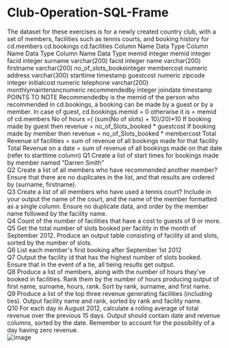 # Club-Operation-SQL-Frame
The dataset for these exercises is for a newly created country club, with a set of members, facilities such as tennis courts, and booking history for    cd.members                       cd.bookings                       cd.facilities Column Name   Data Type         Column Name      Data Type         Column Name      Data Type memid         integer           memid            integer           facid            integer surname       varchar(200)      facid            integer           name             varchar(200) firstname     varchar(200)      no_of_slots_bookeinteger           membercost       numeric address       varchar(300)      starttime        timestamp         guestcost        numeric zipcode       integer                                              initialcost      numeric telephone     varchar(200)                                         monthlymaintenancnumeric recommendedby integer joindate      timestamp   POINTS TO NOTE Recommendedby is the memid of the person who recommended in cd.bookings, a booking can be made by a guest or by a member. In case of guest,  cd.bookings.memid = 0 otherwise it is  = memid of cd.members No of hours =( (sum(No of slots) + 10)/20)*10 If booking made by guest then revenue = no_of_Slots_booked * guestcost If booking made by member then revenue = no_of_Slots_booked * membercost Total Revenue of facilities = sum of revenue of all bookings made for that facility Total Revenue on a date = sum of revenue of all bookings made on that date (refer to starttime column)
Q1	Create a list of start times for bookings made by member named "Darren Smith"									
Q2	Create a list of all members who have recommended another member? Ensure that there are no duplicates in the list, and that results are ordered by (surname, firstname).									
Q3	Create a list of all members who have used a tennis court? Include in your output the name of the court, and the name of the member formatted as a single column. Ensure no duplicate data, and order by the member name followed by the facility name.									
Q4	Count of the number of facilities that have a cost to guests of 9 or more.									
Q5	Get the total number of slots booked per facility in the month of September 2012. Produce an output table consisting of facility id and slots, sorted by the number of slots.									
Q6	List each member's first booking after September 1st 2012									
Q7	Output the facility id that has the highest number of slots booked. Ensure that in the event of a tie, all tieing results get output.									
Q8	Produce a list of members, along with the number of hours they've booked in facilities. Rank them by the number of hours producing output of first name, surname, hours, rank. Sort by rank, surname, and first name.									
Q9	Produce a list of the top three revenue generating facilities (including ties). Output facility name and rank, sorted by rank and facility name.									
Q10	For each day in August 2012, calculate a rolling average of total revenue over the previous 15 days. Output should contain date and revenue columns, sorted by the date. Remember to account for the possibility of a day having zero revenue.									
![image](https://user-images.githubusercontent.com/77436660/144702472-87e2b2c8-fa6c-4953-9c43-807098f2b25b.png)
